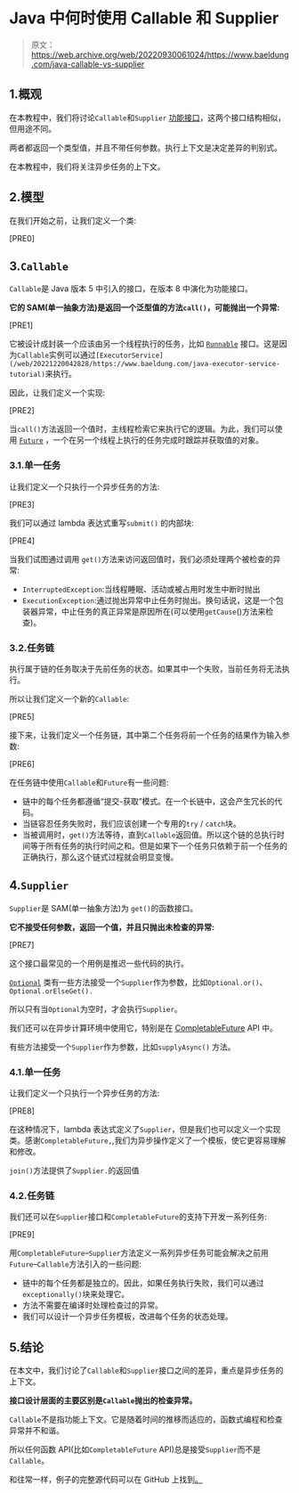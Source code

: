 # Java 中何时使用 Callable 和 Supplier

> 原文：<https://web.archive.org/web/20220930061024/https://www.baeldung.com/java-callable-vs-supplier>

## 1.概观

在本教程中，我们将讨论`Callable`和`Supplier` [功能接口](/web/20221220042828/https://www.baeldung.com/java-8-functional-interfaces)，这两个接口结构相似，但用途不同。

两者都返回一个类型值，并且不带任何参数。执行上下文是决定差异的判别式。

在本教程中，我们将关注异步任务的上下文。

## 2.模型

在我们开始之前，让我们定义一个类:

[PRE0]

## 3.`Callable`

`Callable`是 Java 版本 5 中引入的接口，在版本 8 中演化为功能接口。

**它的 SAM(单一抽象方法)是返回一个泛型值的方法`call()`，可能抛出一个异常:**

[PRE1]

它被设计成封装一个应该由另一个线程执行的任务，比如 [`Runnable`](/web/20221220042828/https://www.baeldung.com/java-runnable-callable) 接口。这是因为`Callable`实例可以通过`[ExecutorService](/web/20221220042828/https://www.baeldung.com/java-executor-service-tutorial)`来执行。

因此，让我们定义一个实现:

[PRE2]

当`call()`方法返回一个值时，主线程检索它来执行它的逻辑。为此，我们可以使用 [`Future`](/web/20221220042828/https://www.baeldung.com/java-future) ，一个在另一个线程上执行的任务完成时跟踪并获取值的对象。

### 3.1.单一任务

让我们定义一个只执行一个异步任务的方法:

[PRE3]

我们可以通过 lambda 表达式重写`submit()` 的内部块:

[PRE4]

当我们试图通过调用 `get()`方法来访问返回值时，我们必须处理两个被检查的异常:

*   `InterruptedException`:当线程睡眠、活动或被占用时发生中断时抛出
*   `ExecutionException`:通过抛出异常中止任务时抛出。换句话说，这是一个包装器异常，中止任务的真正异常是原因所在(可以使用`getCause`()方法来检查)。

### 3.2.任务链

执行属于链的任务取决于先前任务的状态。如果其中一个失败，当前任务将无法执行。

所以让我们定义一个新的`Callable`:

[PRE5]

接下来，让我们定义一个任务链，其中第二个任务将前一个任务的结果作为输入参数:

[PRE6]

在任务链中使用`Callable`和`Future`有一些问题:

*   链中的每个任务都遵循“提交-获取”模式。在一个长链中，这会产生冗长的代码。
*   当链容忍任务失败时，我们应该创建一个专用的`try` / `catch`块。
*   当被调用时，`get()`方法等待，直到`Callable`返回值。所以这个链的总执行时间等于所有任务的执行时间之和。但是如果下一个任务只依赖于前一个任务的正确执行，那么这个链式过程就会明显变慢。

## 4.`Supplier`

`Supplier`是 SAM(单一抽象方法)为 `get()`的函数接口。

**它不接受任何参数，返回一个值，并且只抛出未检查的异常:**

[PRE7]

这个接口最常见的一个用例是推迟一些代码的执行。

[`Optional`](/web/20221220042828/https://www.baeldung.com/java-optional) 类有一些方法接受一个`Supplier`作为参数，比如`Optional.or()`、`Optional.orElseGet().`

所以只有当`Optional`为空时，才会执行`Supplier`。

我们还可以在异步计算环境中使用它，特别是在 [CompletableFuture](/web/20221220042828/https://www.baeldung.com/java-completablefuture) API 中。

有些方法接受一个`Supplier`作为参数，比如`supplyAsync()` 方法。

### 4.1.单一任务

让我们定义一个只执行一个异步任务的方法:

[PRE8]

在这种情况下，lambda 表达式定义了`Supplier`，但是我们也可以定义一个实现类。感谢`CompletableFuture,`,我们为异步操作定义了一个模板，使它更容易理解和修改。

`join()`方法提供了`Supplier.`的返回值

### 4.2.任务链

我们还可以在`Supplier`接口和`CompletableFuture`的支持下开发一系列任务:

[PRE9]

用`CompletableFuture`–`Supplier`方法定义一系列异步任务可能会解决之前用`Future`–`Callable`方法引入的一些问题:

*   链中的每个任务都是独立的。因此，如果任务执行失败，我们可以通过`exceptionally()`块来处理它。
*   方法不需要在编译时处理检查过的异常。
*   我们可以设计一个异步任务模板，改进每个任务的状态处理。

## 5.结论

在本文中，我们讨论了`Callable`和`Supplier`接口之间的差异，重点是异步任务的上下文。

**接口设计层面的主要区别是`Callable`抛出的检查异常。**

`Callable`不是指功能上下文。它是随着时间的推移而适应的，函数式编程和检查异常并不和谐。

所以任何函数 API(比如`CompletableFuture` API)总是接受`Supplier`而不是`Callable`。

和往常一样，例子的完整源代码可以在 GitHub 上找到[。](https://web.archive.org/web/20221220042828/https://github.com/eugenp/tutorials/tree/master/core-java-modules/core-java-lambdas)